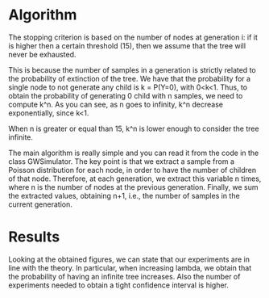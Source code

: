 # Algorithm

The stopping criterion is based on the number of nodes at
generation i: if it is higher then a certain threshold (15), then we
assume that the tree will never be exhausted.

This is because the number of samples in a generation is strictly related
to the probability of extinction of the tree.
We have that the probability for a single node to not generate any child is k = P(Y=0), with 0<k<1.
Thus, to obtain the probability of generating 0 child with n samples, we need to compute k^n. As you can see, as n goes to infinity, k^n decrease exponentially, since k<1.

When n is greater or equal than 15, k^n is lower enough to consider the tree infinite.

The main algorithm is really simple and you can read it from the code in the class GWSimulator. The key point is that we extract a sample from a Poisson distribution for each node, in order to have the number of children of that node.
Therefore, at each generation, we extract this variable n times, where n is the number of nodes at the previous generation. Finally, we sum the extracted values, obtaining n+1, i.e., the number of samples in the current generation.

# Results

Looking at the obtained figures, we can state that our experiments are in line with the theory.
In particular, when increasing lambda, we obtain that the probability
of having an infinite tree increases. Also the number of experiments needed to obtain a tight confidence interval is higher.
